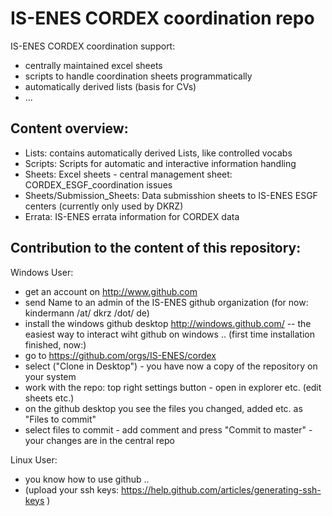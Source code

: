 IS-ENES CORDEX coordination repo 
================================

IS-ENES CORDEX coordination support: 
* centrally maintained excel sheets
* scripts to handle coordination sheets programmatically 
* automatically derived lists (basis for CVs)
* ...


Content overview:
----------------

* Lists: contains automatically derived Lists, like controlled vocabs
* Scripts:  Scripts for automatic and interactive information handling
* Sheets:   Excel sheets - central management sheet: CORDEX_ESGF_coordination issues
* Sheets/Submission_Sheets:  Data submisshion sheets to IS-ENES ESGF centers (currently only used by DKRZ)
* Errata: IS-ENES errata information for CORDEX data


Contribution to the content of this repository:
------------------

Windows User:
* get an account on http://www.github.com
* send Name to an admin of the IS-ENES github organization (for now: kindermann /at/ dkrz /dot/ de)
* install the windows github desktop http://windows.github.com/ -- the easiest way to interact wiht github on windows ..
   (first time installation finished, now:) 
* go to https://github.com/orgs/IS-ENES/cordex
* select ("Clone in Desktop") - you have now a copy of the repository on your system
* work with the repo: top right settings button - open in explorer etc. (edit sheets etc.)
* on the github desktop you see the files you changed, added etc. as "Files to commit"
* select files to commit - add comment and press "Commit to master" - your changes are in the central repo



Linux User:
* you know how to use github ..
* (upload your ssh keys: https://help.github.com/articles/generating-ssh-keys )





